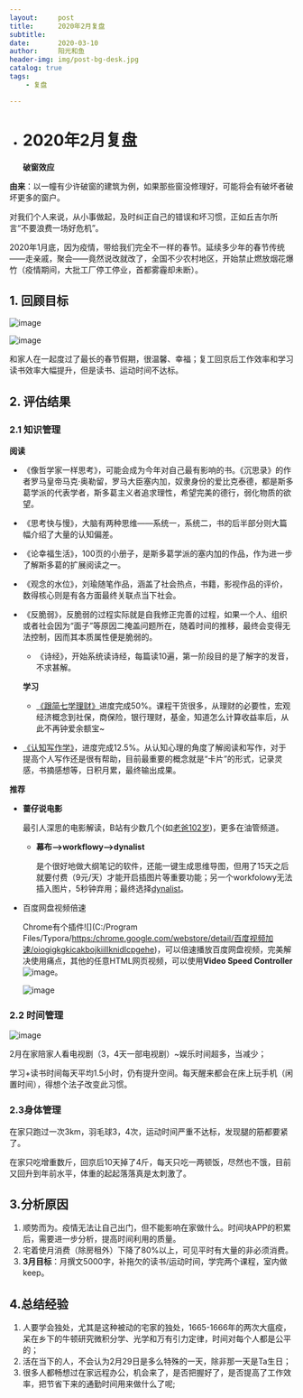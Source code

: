 ```yaml
---
layout:     post
title:      2020年2月复盘
subtitle:   
date:       2020-03-10
author:     阳光和鱼
header-img: img/post-bg-desk.jpg
catalog: true
tags:
    - 复盘

---
```


- # 2020年2月复盘

  

  **破窗效应**
  
**由来**：以一幢有少许破窗的建筑为例，如果那些窗没修理好，可能将会有破坏者破坏更多的窗户。
  
对我们个人来说，从小事做起，及时纠正自己的错误和坏习惯，正如丘吉尔所言“不要浪费一场好危机”。
  

  
  2020年1月底，因为疫情，带给我们完全不一样的春节。延续多少年的春节传统——走亲戚，聚会——竟然说改就改了，全国不少农村地区，开始禁止燃放烟花爆竹（疫情期间，大批工厂停工停业，首都雾霾却未断）。
  
  ## 1. 回顾目标
  
  ![image](https://github.com/ketra21/picbed/blob/master/picgo/20200308_mon2readbooklist.png)
  
![image](https://github.com/ketra21/picbed/blob/master/picgo/20200309231210timeplan.jpg)
  
和家人在一起度过了最长的春节假期，很温馨、幸福；复工回京后工作效率和学习读书效率大幅提升，但是读书、运动时间不达标。
  
## 2. 评估结果
  
### 2.1 知识管理
  
**阅读**
  
  - 《像哲学家一样思考》，可能会成为今年对自己最有影响的书。《沉思录》的作者罗马皇帝马克·奥勒留，罗马大臣塞内加，奴隶身份的爱比克泰德，都是斯多葛学派的代表学者，斯多葛主义者追求理性，希望完美的德行，弱化物质的欲望。
  - 《思考快与慢》，大脑有两种思维——系统一，系统二，书的后半部分则大篇幅介绍了大量的认知偏差。
  - 《论幸福生活》，100页的小册子，是斯多葛学派的塞内加的作品，作为进一步了解斯多葛的扩展阅读之一。
  - 《观念的水位》，刘瑜随笔作品，涵盖了社会热点，书籍，影视作品的评价，数得核心则是有各方面最终关联点当下社会。
- 《反脆弱》，反脆弱的过程实际就是自我修正完善的过程，如果一个人、组织或者社会因为“面子”等原因二掩盖问题所在，随着时间的推移，最终会变得无法控制，因而其本质属性便是脆弱的。
  - 《诗经》，开始系统读诗经，每篇读10遍，第一阶段目的是了解字的发音，不求甚解。

  **学习**

  - [《跟简七学理财》](https://study.163.com/course/introduction/1003418002.htm)进度完成50%。课程干货很多，从理财的必要性，宏观经济概念到社保，商保险，银行理财，基金，知道怎么计算收益率后，从此不再钟爱余额宝~
- [《认知写作学》](https://detail.youzan.com/show/goods?alias=3nk9ryfkhs4sh)，进度完成12.5%。从认知心理的角度了解阅读和写作，对于提高个人写作还是很有帮助，目前最重要的概念就是“卡片”的形式，记录灵感，书摘感想等，日积月累，最终输出成果。
  
**推荐**
  
- **蔷仔说电影**
  
    最引人深思的电影解读，B站有少数几个(如[老爸102岁](https://www.bilibili.com/video/av57029802?from=search&seid=9112992603473332418))，更多在油管频道。
  
  - **幕布-->workflowy-->dynalist**
  
    是个很好地做大纲笔记的软件，还能一键生成思维导图，但用了15天之后就要付费（9元/天）才能开启插图片等重要功能；另一个workfolowy无法插入图片，5秒钟弃用；最终选择[dynalist](https://dynalist.io/)。
  
- 百度网盘视频倍速
  
  Chrome有个插件![](C:/Program Files/Typora/[https:/chrome.google.com/webstore/detail/百度视频加速/oiogigkgkicakbojkiillknidlcpgehe](https:/chrome.google.com/webstore/detail/百度视频加速/oiogigkgkicakbojkiillknidlcpgehe))，可以倍速播放百度网盘视频，完美解决使用痛点，其他的任意HTML网页视频，可以使用**Video Speed Controller**![image](https://chrome.google.com/webstore/detail/video-speed-controller/nffaoalbilbmmfgbnbgppjihopabppdk?hl=en)。
  
  ![image](https://github.com/ketra21/picbed/blob/master/picgo/20200309_speedcontrol.png)
  
### 2.2 时间管理
  
  ![image](https://github.com/ketra21/picbed/blob/master/picgo/20200309_timeblock.jpg)
  
  2月在家陪家人看电视剧（3，4天一部电视剧）~娱乐时间超多，当减少；
  
  学习+读书时间每天平均1.5小时，仍有提升空间。每天醒来都会在床上玩手机（闲置时间），得想个法子改变此习惯。
  
  
  
  ### 2.3身体管理
  
  在家只跑过一次3km，羽毛球3，4次，运动时间严重不达标，发现腿的筋都要紧了。

  在家只吃增重数斤，回京后10天掉了4斤，每天只吃一两顿饭，尽然也不饿，目前又回升到年前水平，体重的起起落落真是太刺激了。

  ## 3.分析原因

  1. 顺势而为。疫情无法让自己出门，但不能影响在家做什么。时间块APP的积累后，需要进一步分析，提高时间利用的质量。
2. 宅着使月消费（除房租外）下降了80%以上，可见平时有大量的非必须消费。
  3. **3月目标**：月撰文5000字，补拖欠的读书/运动时间，学完两个课程，室内做keep。

  

  ## 4.总结经验

  1. 人要学会独处，尤其是这种被动的宅家的独处，1665-1666年的两次大瘟疫，呆在乡下的牛顿研究微积分学、光学和万有引力定律，时间对每个人都是公平的；
2. 活在当下的人，不会认为2月29日是多么特殊的一天，除非那一天是Ta生日；
  3. 很多人都畅想过在家远程办公，机会来了，是否把握好了，是否提高了工作效率，把节省下来的通勤时间用来做什么了呢;

  
